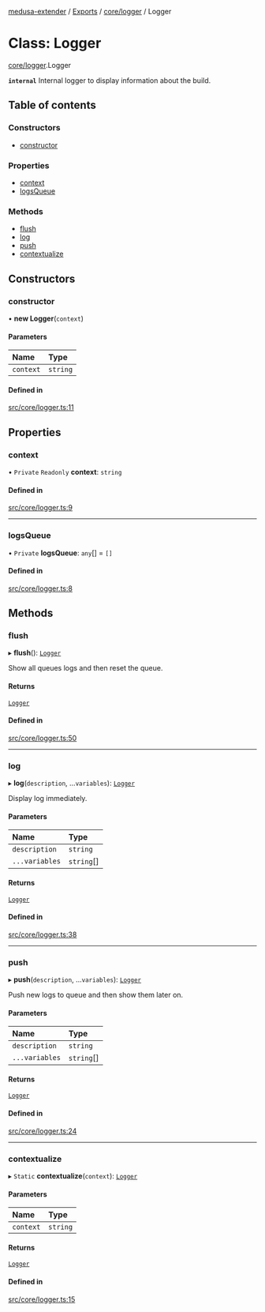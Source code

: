 [medusa-extender](../README.md) / [Exports](../modules.md) / [core/logger](../modules/core_logger.md) / Logger

# Class: Logger

[core/logger](../modules/core_logger.md).Logger

**`internal`**
Internal logger to display information about the build.

## Table of contents

### Constructors

- [constructor](core_logger.Logger.md#constructor)

### Properties

- [context](core_logger.Logger.md#context)
- [logsQueue](core_logger.Logger.md#logsqueue)

### Methods

- [flush](core_logger.Logger.md#flush)
- [log](core_logger.Logger.md#log)
- [push](core_logger.Logger.md#push)
- [contextualize](core_logger.Logger.md#contextualize)

## Constructors

### constructor

• **new Logger**(`context`)

#### Parameters

| Name | Type |
| :------ | :------ |
| `context` | `string` |

#### Defined in

[src/core/logger.ts:11](https://github.com/adrien2p/medusa-extender/blob/8c068bd/src/core/logger.ts#L11)

## Properties

### context

• `Private` `Readonly` **context**: `string`

#### Defined in

[src/core/logger.ts:9](https://github.com/adrien2p/medusa-extender/blob/8c068bd/src/core/logger.ts#L9)

___

### logsQueue

• `Private` **logsQueue**: `any`[] = `[]`

#### Defined in

[src/core/logger.ts:8](https://github.com/adrien2p/medusa-extender/blob/8c068bd/src/core/logger.ts#L8)

## Methods

### flush

▸ **flush**(): [`Logger`](core_logger.Logger.md)

Show all queues logs and then reset the queue.

#### Returns

[`Logger`](core_logger.Logger.md)

#### Defined in

[src/core/logger.ts:50](https://github.com/adrien2p/medusa-extender/blob/8c068bd/src/core/logger.ts#L50)

___

### log

▸ **log**(`description`, ...`variables`): [`Logger`](core_logger.Logger.md)

Display log immediately.

#### Parameters

| Name | Type |
| :------ | :------ |
| `description` | `string` |
| `...variables` | `string`[] |

#### Returns

[`Logger`](core_logger.Logger.md)

#### Defined in

[src/core/logger.ts:38](https://github.com/adrien2p/medusa-extender/blob/8c068bd/src/core/logger.ts#L38)

___

### push

▸ **push**(`description`, ...`variables`): [`Logger`](core_logger.Logger.md)

Push new logs to queue and then show them later on.

#### Parameters

| Name | Type |
| :------ | :------ |
| `description` | `string` |
| `...variables` | `string`[] |

#### Returns

[`Logger`](core_logger.Logger.md)

#### Defined in

[src/core/logger.ts:24](https://github.com/adrien2p/medusa-extender/blob/8c068bd/src/core/logger.ts#L24)

___

### contextualize

▸ `Static` **contextualize**(`context`): [`Logger`](core_logger.Logger.md)

#### Parameters

| Name | Type |
| :------ | :------ |
| `context` | `string` |

#### Returns

[`Logger`](core_logger.Logger.md)

#### Defined in

[src/core/logger.ts:15](https://github.com/adrien2p/medusa-extender/blob/8c068bd/src/core/logger.ts#L15)
